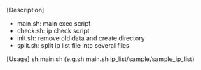[Description]
- main.sh: main exec script
- check.sh: ip check script
- init.sh: remove old data and create directory
- split.sh: split ip list file into several files

[Usage]
sh main.sh <ip list file path>
(e.g.sh main.sh ip_list/sample/sample_ip_list)
